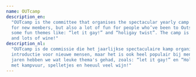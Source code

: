 ```yaml
---
name: OUTcamp
description_en:
  "OUTcamp is the committee that organises the spectacular yearly camp for Outsite. The camp is a good introduction
  for new members, but also a lot of fun for people who’ve been to Outsite before. The last few year we’ve had quite
  some fun themes like: “let it gay!” and “holigay twist”. The camp is always a party with campfires, games and lots
  and lots of wine!"
description_nl:
  "OUTcamp is de commissie die het jaarlijkse spectaculaire kamp organiseert voor Outsite. Het kamp is een goede
  introductie voor nieuwe mensen, maar het is ook heel populair bij mensen die al wat langer komen. De afgelopen
  jaren hebben we wat leuke thema's gehad, zoals: “let it gay!” en “Holigay Twist”. Het kamp is altijd een feestje
  met kampvuur, spelletjes en heeuul veel wijn!"
---
```

